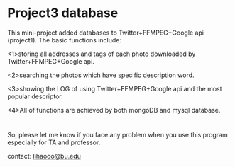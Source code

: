 # Project3 database
This mini-project added databases to Twitter+FFMPEG+Google api (project1).
The basic functions include:

<1>storing all addresses and tags of each photo downloaded by Twitter+FFMPEG+Google api.

<2>searching the photos which have specific description word. 

<3>showing the LOG of using Twitter+FFMPEG+Google api and the most popular descriptor.

<4>All of functions are achieved by both  mongoDB and mysql database.

# 





So, please let me know if you face any problem when you use this program especially for TA and professor.

contact: lihaooo@bu.edu
